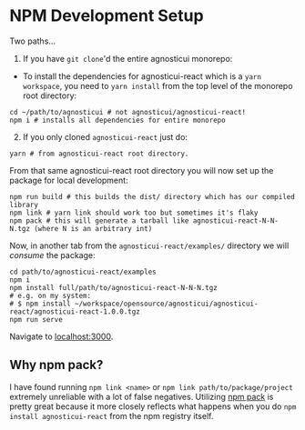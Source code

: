 # NPM Development Setup

Two paths…

1. If you have `git clone`'d the entire agnosticui monorepo:

* To install the dependencies for agnosticui-react which is a `yarn workspace`, you need to `yarn install` from the top level of the monorepo root directory:

```
cd ~/path/to/agnosticui # not agnosticui/agnosticui-react!
npm i # installs all dependencies for entire monorepo
```

2. If you only cloned `agnosticui-react` just do:

```
yarn # from agnosticui-react root directory.
```

From that same agnosticui-react root directory you will now set up the package for local development:

```shell
npm run build # this builds the dist/ directory which has our compiled library
npm link # yarn link should work too but sometimes it's flaky
npm pack # this will generate a tarball like agnosticui-react-N-N-N.tgz (where N is an arbitrary int)
```
Now, in another tab from the `agnosticui-react/examples/` directory we will _consume_ the package:

```shell
cd path/to/agnosticui-react/examples
npm i
npm install full/path/to/agnosticui-react-N-N-N.tgz
# e.g. on my system:
# $ npm install ~/workspace/opensource/agnosticui/agnosticui-react/agnosticui-react-1.0.0.tgz
npm run serve
```

Navigate to [localhost:3000](http://localhost:5000).

## Why npm pack?

I have found running `npm link <name>` or `npm link path/to/package/project` extremely unreliable with a lot
of false negatives. Utilizing [npm pack](https://docs.npmjs.com/cli/v7/commands/npm-pack) is pretty great because it more closely reflects what happens when you do `npm install agnosticui-react` from the npm registry itself.
